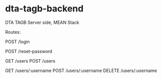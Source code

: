 # dta-tagb-backend
DTA TAGB Server side, MEAN Stack

Routes:

POST /login

POST /reset-password

GET /users
POST /users

GET /users/:username
POST /users/:username
DELETE /users/:username

